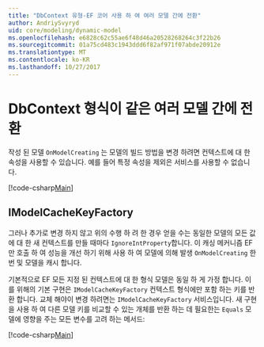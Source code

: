 ```yaml
---
title: "DbContext 유형-EF 코어 사용 하 여 여러 모델 간에 전환"
author: AndriySvyryd
uid: core/modeling/dynamic-model
ms.openlocfilehash: e6828c62c55ae6f48d46a20528268264c3f22b26
ms.sourcegitcommit: 01a75cd483c1943ddd6f82af971f07abde20912e
ms.translationtype: MT
ms.contentlocale: ko-KR
ms.lasthandoff: 10/27/2017
---
```

# <a name="alternating-between-multiple-models-with-the-same-dbcontext-type"></a>DbContext 형식이 같은 여러 모델 간에 전환

작성 된 모델 `OnModelCreating` 는 모델의 빌드 방법을 변경 하려면 컨텍스트에 대 한 속성을 사용할 수 있습니다. 예를 들어 특정 속성을 제외은 서비스를 사용할 수 없습니다.

[!code-csharp[Main](../../../samples/core/DynamicModel/DynamicContext.cs?name=Class)]

## <a name="imodelcachekeyfactory"></a>IModelCacheKeyFactory
그러나 추가로 변경 하지 않고 위의 수행 하 려 한 경우 얻을 수는 동일한 모델의 모든 값에 대 한 새 컨텍스트를 만들 때마다 `IgnoreIntProperty`합니다. 이 캐싱 메커니즘 EF만 호출 하 여 성능을 개선 하기 위해 사용 하 여 모델에 의해 발생 `OnModelCreating` 한 번 및 모델을 캐시 합니다.

기본적으로 EF 모든 지정 된 컨텍스트에 대 한 형식 모델은 동일 하 게 가정 합니다. 이를 위해의 기본 구현은 `IModelCacheKeyFactory` 컨텍스트 형식에만 포함 하는 키를 반환 합니다. 교체 해야이 변경 하려면는 `IModelCacheKeyFactory` 서비스입니다. 새 구현을 사용 하 여 다른 모델 키를 비교할 수 있는 개체를 반환 하는 데 필요한는 `Equals` 모델에 영향을 주는 모든 변수를 고려 하는 메서드:

[!code-csharp[Main](../../../samples/core/DynamicModel/DynamicModelCacheKeyFactory.cs?name=Class)]
